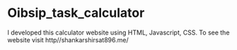 # Oibsip_task_calculator
I developed this calculator website using HTML, Javascript, CSS. To see the website visit http//shankarshirsat896.me/

